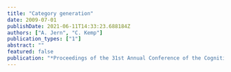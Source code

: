 ```yaml
---
title: "Category generation"
date: 2009-07-01
publishDate: 2021-06-11T14:33:23.688184Z
authors: ["A. Jern", "C. Kemp"]
publication_types: ["1"]
abstract: ""
featured: false
publication: "*Proceedings of the 31st Annual Conference of the Cognitive Science Society*"
---
```


